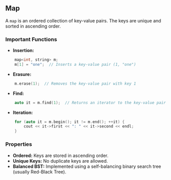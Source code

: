 Map
---

A `map` is an ordered collection of key-value pairs. The keys are unique and sorted in ascending order.

### Important Functions

-   **Insertion:**
```c++
    map<int, string> m;
    m[1] = "one";  // Inserts a key-value pair (1, "one")
```
-   **Erasure:**
```c++
    m.erase(1);  // Removes the key-value pair with key 1
```
-   **Find:**
```c++
    auto it = m.find(1);  // Returns an iterator to the key-value pair with key 1 if found
```
-   **Iteration:**
```c++
    for (auto it = m.begin(); it != m.end(); ++it) {
        cout << it->first << ": " << it->second << endl;
    }
```
### Properties

-   **Ordered:** Keys are stored in ascending order.
-   **Unique Keys:** No duplicate keys are allowed.
-   **Balanced BST:** Implemented using a self-balancing binary search tree (usually Red-Black Tree).